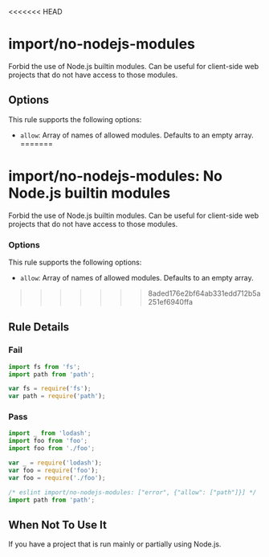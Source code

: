 <<<<<<< HEAD
# import/no-nodejs-modules

<!-- end auto-generated rule header -->

Forbid the use of Node.js builtin modules. Can be useful for client-side web projects that do not have access to those modules.

## Options

This rule supports the following options:

 - `allow`: Array of names of allowed modules. Defaults to an empty array.
=======
# import/no-nodejs-modules: No Node.js builtin modules

Forbid the use of Node.js builtin modules. Can be useful for client-side web projects that do not have access to those modules.

### Options

This rule supports the following options:

- `allow`: Array of names of allowed modules. Defaults to an empty array.
>>>>>>> 8aded176e2bf64ab331edd712b5a251ef6940ffa

## Rule Details

### Fail

```js
import fs from 'fs';
import path from 'path';

var fs = require('fs');
var path = require('path');
```

### Pass

```js
import _ from 'lodash';
import foo from 'foo';
import foo from './foo';

var _ = require('lodash');
var foo = require('foo');
var foo = require('./foo');

/* eslint import/no-nodejs-modules: ["error", {"allow": ["path"]}] */
import path from 'path';
```

## When Not To Use It

If you have a project that is run mainly or partially using Node.js.
